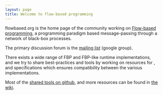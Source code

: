 ```yaml
---
layout: page
title: Welcome to flow-based programming
---
```


flowbased.org is the home page of the community working on [Flow-based programming](https://en.wikipedia.org/wiki/Flow-based_programming),
a programming paradigm based message-passing through a network of black-box processes.

The primary discussion forum is the [mailing list](https://groups.google.com/forum/#!forum/flow-based-programming) (google group).

There exists a wide range of FBP and FBP-like runtime implementations, and we try to share best-practices and tools by working
on resources for , and specifications which ensures compatibility between the various implementations.

Most of the [shared tools on github](https://github.com/flowbased/repositories), and more resources can be found in [the wiki](https://github.com/flowbased/flowbased.org/wiki).




